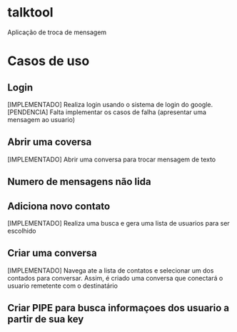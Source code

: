 # talktool
Aplicação de troca de mensagem

# Casos de uso

## Login
[IMPLEMENTADO] Realiza login usando o sistema de login do google.
[PENDENCIA] Falta implementar os casos de falha (apresentar uma mensagem ao usuario)

## Abrir uma coversa
[IMPLEMENTADO] Abrir uma conversa para trocar mensagem de texto

## Numero de mensagens não lida
## Adiciona novo contato
[IMPLEMENTADO] Realiza uma busca e gera uma lista de usuarios para ser escolhido
## Criar uma conversa
[IMPLEMENTADO] Navega ate a lista de contatos e selecionar um dos contados para conversar. Assim, é criado uma conversa que conectará o usuario remetente com o destinatário
## Criar PIPE para busca informaçoes dos usuario a partir de sua key